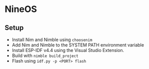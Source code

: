 # NineOS

## Setup

- Install Nim and Nimble using `choosenim`
- Add Nim and Nimble to the SYSTEM PATH environment variable
- Install ESP-IDF v4.4 using the Visual Studio Extension.
- Build with `nimble build_project`
- Flash using `idf.py -p <PORT> flash`
